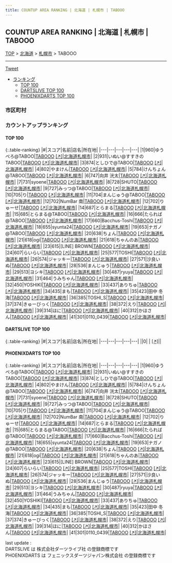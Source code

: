 ```yaml
---
title: COUNTUP AREA RANKING | 北海道 | 札幌市 | TABOOO
---
```

## COUNTUP AREA RANKING | 北海道 | 札幌市 | TABOOO

[TOP](/darts/rank/) > [北海道](/darts/rank/北海道/) > [札幌市](/darts/rank/北海道/札幌市/) > TABOOO

___

<a href="https://twitter.com/share?ref_src=twsrc%5Etfw" data-text="COUNTUP AREA RANKING | 北海道札幌市TABOOO" class="twitter-share-button" data-hashtags="DARTSLIVE,PHOENIXDARTS,darts,ダーツ" data-show-count="false">Tweet</a>

* [ランキング](#カウントアップランキング)
    * [TOP 100](#top-100)
    * [DARTSLIVE TOP 100](#dartslive-top-100)
    * [PHOENIXDARTS TOP 100](#phoenixdarts-top-100)

### 市区町村

<ul>

</ul>

### カウントアップランキング

#### TOP 100



{:.table-ranking}
|#|スコア|名前|店名|所在地|
|---|---|---|---|---|
|1|960|<span class="rank-name-pd">ゆうぺろ@TABOO</span>|<a href="/darts/rank/shops/84606.html">TABOOO</a> <a href="https://vs.phoenixdarts.com/jp/shop/shopDetailInfo/s_84606?s_seq=84606">[↗]</a>|<a href="/darts/rank/北海道/札幌市">北海道札幌市</a>|
|2|931|<span class="rank-name-pd">いぬい@すすきのTABOO</span>|<a href="/darts/rank/shops/84606.html">TABOOO</a> <a href="https://vs.phoenixdarts.com/jp/shop/shopDetailInfo/s_84606?s_seq=84606">[↗]</a>|<a href="/darts/rank/北海道/札幌市">北海道札幌市</a>|
|3|874|<span class="rank-name-pd">としひで@TABOO</span>|<a href="/darts/rank/shops/84606.html">TABOOO</a> <a href="https://vs.phoenixdarts.com/jp/shop/shopDetailInfo/s_84606?s_seq=84606">[↗]</a>|<a href="/darts/rank/北海道/札幌市">北海道札幌市</a>|
|4|802|<span class="rank-name-pd">やまけん</span>|<a href="/darts/rank/shops/84606.html">TABOOO</a> <a href="https://vs.phoenixdarts.com/jp/shop/shopDetailInfo/s_84606?s_seq=84606">[↗]</a>|<a href="/darts/rank/北海道/札幌市">北海道札幌市</a>|
|5|784|<span class="rank-name-pd">けんちょん@TABOO</span>|<a href="/darts/rank/shops/84606.html">TABOOO</a> <a href="https://vs.phoenixdarts.com/jp/shop/shopDetailInfo/s_84606?s_seq=84606">[↗]</a>|<a href="/darts/rank/北海道/札幌市">北海道札幌市</a>|
|6|747|<span class="rank-name-pd"><span class="pro-icon-pd"></span>向井 洸太</span>|<a href="/darts/rank/shops/84606.html">TABOOO</a> <a href="https://vs.phoenixdarts.com/jp/shop/shopDetailInfo/s_84606?s_seq=84606">[↗]</a>|<a href="/darts/rank/北海道/札幌市">北海道札幌市</a>|
|7|731|<span class="rank-name-pd">syoene</span>|<a href="/darts/rank/shops/84606.html">TABOOO</a> <a href="https://vs.phoenixdarts.com/jp/shop/shopDetailInfo/s_84606?s_seq=84606">[↗]</a>|<a href="/darts/rank/北海道/札幌市">北海道札幌市</a>|
|8|728|<span class="rank-name-pd">SHUTO</span>|<a href="/darts/rank/shops/84606.html">TABOOO</a> <a href="https://vs.phoenixdarts.com/jp/shop/shopDetailInfo/s_84606?s_seq=84606">[↗]</a>|<a href="/darts/rank/北海道/札幌市">北海道札幌市</a>|
|9|727|<span class="rank-name-pd">みっつ@TABOO</span>|<a href="/darts/rank/shops/84606.html">TABOOO</a> <a href="https://vs.phoenixdarts.com/jp/shop/shopDetailInfo/s_84606?s_seq=84606">[↗]</a>|<a href="/darts/rank/北海道/札幌市">北海道札幌市</a>|
|10|705|<span class="rank-name-pd">り</span>|<a href="/darts/rank/shops/84606.html">TABOOO</a> <a href="https://vs.phoenixdarts.com/jp/shop/shopDetailInfo/s_84606?s_seq=84606">[↗]</a>|<a href="/darts/rank/北海道/札幌市">北海道札幌市</a>|
|11|704|<span class="rank-name-pd">まんじゅう@TABOO</span>|<a href="/darts/rank/shops/84606.html">TABOOO</a> <a href="https://vs.phoenixdarts.com/jp/shop/shopDetailInfo/s_84606?s_seq=84606">[↗]</a>|<a href="/darts/rank/北海道/札幌市">北海道札幌市</a>|
|12|702|<span class="rank-name-pd">NumBar 南</span>|<a href="/darts/rank/shops/84606.html">TABOOO</a> <a href="https://vs.phoenixdarts.com/jp/shop/shopDetailInfo/s_84606?s_seq=84606">[↗]</a>|<a href="/darts/rank/北海道/札幌市">北海道札幌市</a>|
|12|702|<span class="rank-name-pd">りゅーせ</span>|<a href="/darts/rank/shops/84606.html">TABOOO</a> <a href="https://vs.phoenixdarts.com/jp/shop/shopDetailInfo/s_84606?s_seq=84606">[↗]</a>|<a href="/darts/rank/北海道/札幌市">北海道札幌市</a>|
|14|687|<span class="rank-name-pd">とらまる</span>|<a href="/darts/rank/shops/84606.html">TABOOO</a> <a href="https://vs.phoenixdarts.com/jp/shop/shopDetailInfo/s_84606?s_seq=84606">[↗]</a>|<a href="/darts/rank/北海道/札幌市">北海道札幌市</a>|
|15|685|<span class="rank-name-pd">とらまる@TABOO</span>|<a href="/darts/rank/shops/84606.html">TABOOO</a> <a href="https://vs.phoenixdarts.com/jp/shop/shopDetailInfo/s_84606?s_seq=84606">[↗]</a>|<a href="/darts/rank/北海道/札幌市">北海道札幌市</a>|
|16|666|<span class="rank-name-pd">たられば@TABOO</span>|<a href="/darts/rank/shops/84606.html">TABOOO</a> <a href="https://vs.phoenixdarts.com/jp/shop/shopDetailInfo/s_84606?s_seq=84606">[↗]</a>|<a href="/darts/rank/北海道/札幌市">北海道札幌市</a>|
|17|660|<span class="rank-name-pd">Bacchus-Toshi</span>|<a href="/darts/rank/shops/84606.html">TABOOO</a> <a href="https://vs.phoenixdarts.com/jp/shop/shopDetailInfo/s_84606?s_seq=84606">[↗]</a>|<a href="/darts/rank/北海道/札幌市">北海道札幌市</a>|
|18|655|<span class="rank-name-pd">syunta24</span>|<a href="/darts/rank/shops/84606.html">TABOOO</a> <a href="https://vs.phoenixdarts.com/jp/shop/shopDetailInfo/s_84606?s_seq=84606">[↗]</a>|<a href="/darts/rank/北海道/札幌市">北海道札幌市</a>|
|19|653|<span class="rank-name-pd">ナガノ@TABOO</span>|<a href="/darts/rank/shops/84606.html">TABOOO</a> <a href="https://vs.phoenixdarts.com/jp/shop/shopDetailInfo/s_84606?s_seq=84606">[↗]</a>|<a href="/darts/rank/北海道/札幌市">北海道札幌市</a>|
|20|638|<span class="rank-name-pd">ちょん</span>|<a href="/darts/rank/shops/84606.html">TABOOO</a> <a href="https://vs.phoenixdarts.com/jp/shop/shopDetailInfo/s_84606?s_seq=84606">[↗]</a>|<a href="/darts/rank/北海道/札幌市">北海道札幌市</a>|
|21|618|<span class="rank-name-pd">ogi</span>|<a href="/darts/rank/shops/84606.html">TABOOO</a> <a href="https://vs.phoenixdarts.com/jp/shop/shopDetailInfo/s_84606?s_seq=84606">[↗]</a>|<a href="/darts/rank/北海道/札幌市">北海道札幌市</a>|
|21|618|<span class="rank-name-pd">ちゃんのあ</span>|<a href="/darts/rank/shops/84606.html">TABOOO</a> <a href="https://vs.phoenixdarts.com/jp/shop/shopDetailInfo/s_84606?s_seq=84606">[↗]</a>|<a href="/darts/rank/北海道/札幌市">北海道札幌市</a>|
|23|615|<span class="rank-name-pd">[LINE] BROWN</span>|<a href="/darts/rank/shops/84606.html">TABOOO</a> <a href="https://vs.phoenixdarts.com/jp/shop/shopDetailInfo/s_84606?s_seq=84606">[↗]</a>|<a href="/darts/rank/北海道/札幌市">北海道札幌市</a>|
|24|607|<span class="rank-name-pd">らいらい</span>|<a href="/darts/rank/shops/84606.html">TABOOO</a> <a href="https://vs.phoenixdarts.com/jp/shop/shopDetailInfo/s_84606?s_seq=84606">[↗]</a>|<a href="/darts/rank/北海道/札幌市">北海道札幌市</a>|
|25|577|<span class="rank-name-pd">TOSHI</span>|<a href="/darts/rank/shops/84606.html">TABOOO</a> <a href="https://vs.phoenixdarts.com/jp/shop/shopDetailInfo/s_84606?s_seq=84606">[↗]</a>|<a href="/darts/rank/北海道/札幌市">北海道札幌市</a>|
|26|574|<span class="rank-name-pd">ジャッキー</span>|<a href="/darts/rank/shops/84606.html">TABOOO</a> <a href="https://vs.phoenixdarts.com/jp/shop/shopDetailInfo/s_84606?s_seq=84606">[↗]</a>|<a href="/darts/rank/北海道/札幌市">北海道札幌市</a>|
|27|571|<span class="rank-name-pd">沙良いぬ</span>|<a href="/darts/rank/shops/84606.html">TABOOO</a> <a href="https://vs.phoenixdarts.com/jp/shop/shopDetailInfo/s_84606?s_seq=84606">[↗]</a>|<a href="/darts/rank/北海道/札幌市">北海道札幌市</a>|
|28|536|<span class="rank-name-pd">まんじゅう</span>|<a href="/darts/rank/shops/84606.html">TABOOO</a> <a href="https://vs.phoenixdarts.com/jp/shop/shopDetailInfo/s_84606?s_seq=84606">[↗]</a>|<a href="/darts/rank/北海道/札幌市">北海道札幌市</a>|
|29|513|<span class="rank-name-pd">ヨシキ</span>|<a href="/darts/rank/shops/84606.html">TABOOO</a> <a href="https://vs.phoenixdarts.com/jp/shop/shopDetailInfo/s_84606?s_seq=84606">[↗]</a>|<a href="/darts/rank/北海道/札幌市">北海道札幌市</a>|
|30|487|<span class="rank-name-pd">ryuya</span>|<a href="/darts/rank/shops/84606.html">TABOOO</a> <a href="https://vs.phoenixdarts.com/jp/shop/shopDetailInfo/s_84606?s_seq=84606">[↗]</a>|<a href="/darts/rank/北海道/札幌市">北海道札幌市</a>|
|31|464|<span class="rank-name-pd">うみちゃん</span>|<a href="/darts/rank/shops/84606.html">TABOOO</a> <a href="https://vs.phoenixdarts.com/jp/shop/shopDetailInfo/s_84606?s_seq=84606">[↗]</a>|<a href="/darts/rank/北海道/札幌市">北海道札幌市</a>|
|32|450|<span class="rank-name-pd">YOSHIKI</span>|<a href="/darts/rank/shops/84606.html">TABOOO</a> <a href="https://vs.phoenixdarts.com/jp/shop/shopDetailInfo/s_84606?s_seq=84606">[↗]</a>|<a href="/darts/rank/北海道/札幌市">北海道札幌市</a>|
|33|437|<span class="rank-name-pd">ありちゅ</span>|<a href="/darts/rank/shops/84606.html">TABOOO</a> <a href="https://vs.phoenixdarts.com/jp/shop/shopDetailInfo/s_84606?s_seq=84606">[↗]</a>|<a href="/darts/rank/北海道/札幌市">北海道札幌市</a>|
|34|435|<span class="rank-name-pd">まも</span>|<a href="/darts/rank/shops/84606.html">TABOOO</a> <a href="https://vs.phoenixdarts.com/jp/shop/shopDetailInfo/s_84606?s_seq=84606">[↗]</a>|<a href="/darts/rank/北海道/札幌市">北海道札幌市</a>|
|35|423|<span class="rank-name-pd"><span class="pro-icon-pd"></span>田中 冬海</span>|<a href="/darts/rank/shops/84606.html">TABOOO</a> <a href="https://vs.phoenixdarts.com/jp/shop/shopDetailInfo/s_84606?s_seq=84606">[↗]</a>|<a href="/darts/rank/北海道/札幌市">北海道札幌市</a>|
|36|385|<span class="rank-name-pd">TOSHI_S</span>|<a href="/darts/rank/shops/84606.html">TABOOO</a> <a href="https://vs.phoenixdarts.com/jp/shop/shopDetailInfo/s_84606?s_seq=84606">[↗]</a>|<a href="/darts/rank/北海道/札幌市">北海道札幌市</a>|
|37|374|<span class="rank-name-pd">きゅーびっく</span>|<a href="/darts/rank/shops/84606.html">TABOOO</a> <a href="https://vs.phoenixdarts.com/jp/shop/shopDetailInfo/s_84606?s_seq=84606">[↗]</a>|<a href="/darts/rank/北海道/札幌市">北海道札幌市</a>|
|38|372|<span class="rank-name-pd">えり</span>|<a href="/darts/rank/shops/84606.html">TABOOO</a> <a href="https://vs.phoenixdarts.com/jp/shop/shopDetailInfo/s_84606?s_seq=84606">[↗]</a>|<a href="/darts/rank/北海道/札幌市">北海道札幌市</a>|
|39|314|<span class="rank-name-pd">ほに</span>|<a href="/darts/rank/shops/84606.html">TABOOO</a> <a href="https://vs.phoenixdarts.com/jp/shop/shopDetailInfo/s_84606?s_seq=84606">[↗]</a>|<a href="/darts/rank/北海道/札幌市">北海道札幌市</a>|
|40|312|<span class="rank-name-pd">かほさん</span>|<a href="/darts/rank/shops/84606.html">TABOOO</a> <a href="https://vs.phoenixdarts.com/jp/shop/shopDetailInfo/s_84606?s_seq=84606">[↗]</a>|<a href="/darts/rank/北海道/札幌市">北海道札幌市</a>|
|41|301|<span class="rank-name-pd">0110_0439</span>|<a href="/darts/rank/shops/84606.html">TABOOO</a> <a href="https://vs.phoenixdarts.com/jp/shop/shopDetailInfo/s_84606?s_seq=84606">[↗]</a>|<a href="/darts/rank/北海道/札幌市">北海道札幌市</a>|


#### DARTSLIVE TOP 100



{:.table-ranking}
|#|スコア|名前|店名|所在地|
|---|---|---|---|---|
||0|<span class="rank-name-dl"> </span>|<a href="/darts/rank/shops/.html"></a> <a href="">[↗]</a>|<a href="/darts/rank//"></a>|


#### PHOENIXDARTS TOP 100



{:.table-ranking}
|#|スコア|名前|店名|所在地|
|---|---|---|---|---|
|1|960|<span class="rank-name-pd">ゆうぺろ@TABOO</span>|<a href="/darts/rank/shops/84606.html">TABOOO</a> <a href="https://vs.phoenixdarts.com/jp/shop/shopDetailInfo/s_84606?s_seq=84606">[↗]</a>|<a href="/darts/rank/北海道/札幌市">北海道札幌市</a>|
|2|931|<span class="rank-name-pd">いぬい@すすきのTABOO</span>|<a href="/darts/rank/shops/84606.html">TABOOO</a> <a href="https://vs.phoenixdarts.com/jp/shop/shopDetailInfo/s_84606?s_seq=84606">[↗]</a>|<a href="/darts/rank/北海道/札幌市">北海道札幌市</a>|
|3|874|<span class="rank-name-pd">としひで@TABOO</span>|<a href="/darts/rank/shops/84606.html">TABOOO</a> <a href="https://vs.phoenixdarts.com/jp/shop/shopDetailInfo/s_84606?s_seq=84606">[↗]</a>|<a href="/darts/rank/北海道/札幌市">北海道札幌市</a>|
|4|802|<span class="rank-name-pd">やまけん</span>|<a href="/darts/rank/shops/84606.html">TABOOO</a> <a href="https://vs.phoenixdarts.com/jp/shop/shopDetailInfo/s_84606?s_seq=84606">[↗]</a>|<a href="/darts/rank/北海道/札幌市">北海道札幌市</a>|
|5|784|<span class="rank-name-pd">けんちょん@TABOO</span>|<a href="/darts/rank/shops/84606.html">TABOOO</a> <a href="https://vs.phoenixdarts.com/jp/shop/shopDetailInfo/s_84606?s_seq=84606">[↗]</a>|<a href="/darts/rank/北海道/札幌市">北海道札幌市</a>|
|6|747|<span class="rank-name-pd"><span class="pro-icon-pd"></span>向井 洸太</span>|<a href="/darts/rank/shops/84606.html">TABOOO</a> <a href="https://vs.phoenixdarts.com/jp/shop/shopDetailInfo/s_84606?s_seq=84606">[↗]</a>|<a href="/darts/rank/北海道/札幌市">北海道札幌市</a>|
|7|731|<span class="rank-name-pd">syoene</span>|<a href="/darts/rank/shops/84606.html">TABOOO</a> <a href="https://vs.phoenixdarts.com/jp/shop/shopDetailInfo/s_84606?s_seq=84606">[↗]</a>|<a href="/darts/rank/北海道/札幌市">北海道札幌市</a>|
|8|728|<span class="rank-name-pd">SHUTO</span>|<a href="/darts/rank/shops/84606.html">TABOOO</a> <a href="https://vs.phoenixdarts.com/jp/shop/shopDetailInfo/s_84606?s_seq=84606">[↗]</a>|<a href="/darts/rank/北海道/札幌市">北海道札幌市</a>|
|9|727|<span class="rank-name-pd">みっつ@TABOO</span>|<a href="/darts/rank/shops/84606.html">TABOOO</a> <a href="https://vs.phoenixdarts.com/jp/shop/shopDetailInfo/s_84606?s_seq=84606">[↗]</a>|<a href="/darts/rank/北海道/札幌市">北海道札幌市</a>|
|10|705|<span class="rank-name-pd">り</span>|<a href="/darts/rank/shops/84606.html">TABOOO</a> <a href="https://vs.phoenixdarts.com/jp/shop/shopDetailInfo/s_84606?s_seq=84606">[↗]</a>|<a href="/darts/rank/北海道/札幌市">北海道札幌市</a>|
|11|704|<span class="rank-name-pd">まんじゅう@TABOO</span>|<a href="/darts/rank/shops/84606.html">TABOOO</a> <a href="https://vs.phoenixdarts.com/jp/shop/shopDetailInfo/s_84606?s_seq=84606">[↗]</a>|<a href="/darts/rank/北海道/札幌市">北海道札幌市</a>|
|12|702|<span class="rank-name-pd">NumBar 南</span>|<a href="/darts/rank/shops/84606.html">TABOOO</a> <a href="https://vs.phoenixdarts.com/jp/shop/shopDetailInfo/s_84606?s_seq=84606">[↗]</a>|<a href="/darts/rank/北海道/札幌市">北海道札幌市</a>|
|12|702|<span class="rank-name-pd">りゅーせ</span>|<a href="/darts/rank/shops/84606.html">TABOOO</a> <a href="https://vs.phoenixdarts.com/jp/shop/shopDetailInfo/s_84606?s_seq=84606">[↗]</a>|<a href="/darts/rank/北海道/札幌市">北海道札幌市</a>|
|14|687|<span class="rank-name-pd">とらまる</span>|<a href="/darts/rank/shops/84606.html">TABOOO</a> <a href="https://vs.phoenixdarts.com/jp/shop/shopDetailInfo/s_84606?s_seq=84606">[↗]</a>|<a href="/darts/rank/北海道/札幌市">北海道札幌市</a>|
|15|685|<span class="rank-name-pd">とらまる@TABOO</span>|<a href="/darts/rank/shops/84606.html">TABOOO</a> <a href="https://vs.phoenixdarts.com/jp/shop/shopDetailInfo/s_84606?s_seq=84606">[↗]</a>|<a href="/darts/rank/北海道/札幌市">北海道札幌市</a>|
|16|666|<span class="rank-name-pd">たられば@TABOO</span>|<a href="/darts/rank/shops/84606.html">TABOOO</a> <a href="https://vs.phoenixdarts.com/jp/shop/shopDetailInfo/s_84606?s_seq=84606">[↗]</a>|<a href="/darts/rank/北海道/札幌市">北海道札幌市</a>|
|17|660|<span class="rank-name-pd">Bacchus-Toshi</span>|<a href="/darts/rank/shops/84606.html">TABOOO</a> <a href="https://vs.phoenixdarts.com/jp/shop/shopDetailInfo/s_84606?s_seq=84606">[↗]</a>|<a href="/darts/rank/北海道/札幌市">北海道札幌市</a>|
|18|655|<span class="rank-name-pd">syunta24</span>|<a href="/darts/rank/shops/84606.html">TABOOO</a> <a href="https://vs.phoenixdarts.com/jp/shop/shopDetailInfo/s_84606?s_seq=84606">[↗]</a>|<a href="/darts/rank/北海道/札幌市">北海道札幌市</a>|
|19|653|<span class="rank-name-pd">ナガノ@TABOO</span>|<a href="/darts/rank/shops/84606.html">TABOOO</a> <a href="https://vs.phoenixdarts.com/jp/shop/shopDetailInfo/s_84606?s_seq=84606">[↗]</a>|<a href="/darts/rank/北海道/札幌市">北海道札幌市</a>|
|20|638|<span class="rank-name-pd">ちょん</span>|<a href="/darts/rank/shops/84606.html">TABOOO</a> <a href="https://vs.phoenixdarts.com/jp/shop/shopDetailInfo/s_84606?s_seq=84606">[↗]</a>|<a href="/darts/rank/北海道/札幌市">北海道札幌市</a>|
|21|618|<span class="rank-name-pd">ogi</span>|<a href="/darts/rank/shops/84606.html">TABOOO</a> <a href="https://vs.phoenixdarts.com/jp/shop/shopDetailInfo/s_84606?s_seq=84606">[↗]</a>|<a href="/darts/rank/北海道/札幌市">北海道札幌市</a>|
|21|618|<span class="rank-name-pd">ちゃんのあ</span>|<a href="/darts/rank/shops/84606.html">TABOOO</a> <a href="https://vs.phoenixdarts.com/jp/shop/shopDetailInfo/s_84606?s_seq=84606">[↗]</a>|<a href="/darts/rank/北海道/札幌市">北海道札幌市</a>|
|23|615|<span class="rank-name-pd">[LINE] BROWN</span>|<a href="/darts/rank/shops/84606.html">TABOOO</a> <a href="https://vs.phoenixdarts.com/jp/shop/shopDetailInfo/s_84606?s_seq=84606">[↗]</a>|<a href="/darts/rank/北海道/札幌市">北海道札幌市</a>|
|24|607|<span class="rank-name-pd">らいらい</span>|<a href="/darts/rank/shops/84606.html">TABOOO</a> <a href="https://vs.phoenixdarts.com/jp/shop/shopDetailInfo/s_84606?s_seq=84606">[↗]</a>|<a href="/darts/rank/北海道/札幌市">北海道札幌市</a>|
|25|577|<span class="rank-name-pd">TOSHI</span>|<a href="/darts/rank/shops/84606.html">TABOOO</a> <a href="https://vs.phoenixdarts.com/jp/shop/shopDetailInfo/s_84606?s_seq=84606">[↗]</a>|<a href="/darts/rank/北海道/札幌市">北海道札幌市</a>|
|26|574|<span class="rank-name-pd">ジャッキー</span>|<a href="/darts/rank/shops/84606.html">TABOOO</a> <a href="https://vs.phoenixdarts.com/jp/shop/shopDetailInfo/s_84606?s_seq=84606">[↗]</a>|<a href="/darts/rank/北海道/札幌市">北海道札幌市</a>|
|27|571|<span class="rank-name-pd">沙良いぬ</span>|<a href="/darts/rank/shops/84606.html">TABOOO</a> <a href="https://vs.phoenixdarts.com/jp/shop/shopDetailInfo/s_84606?s_seq=84606">[↗]</a>|<a href="/darts/rank/北海道/札幌市">北海道札幌市</a>|
|28|536|<span class="rank-name-pd">まんじゅう</span>|<a href="/darts/rank/shops/84606.html">TABOOO</a> <a href="https://vs.phoenixdarts.com/jp/shop/shopDetailInfo/s_84606?s_seq=84606">[↗]</a>|<a href="/darts/rank/北海道/札幌市">北海道札幌市</a>|
|29|513|<span class="rank-name-pd">ヨシキ</span>|<a href="/darts/rank/shops/84606.html">TABOOO</a> <a href="https://vs.phoenixdarts.com/jp/shop/shopDetailInfo/s_84606?s_seq=84606">[↗]</a>|<a href="/darts/rank/北海道/札幌市">北海道札幌市</a>|
|30|487|<span class="rank-name-pd">ryuya</span>|<a href="/darts/rank/shops/84606.html">TABOOO</a> <a href="https://vs.phoenixdarts.com/jp/shop/shopDetailInfo/s_84606?s_seq=84606">[↗]</a>|<a href="/darts/rank/北海道/札幌市">北海道札幌市</a>|
|31|464|<span class="rank-name-pd">うみちゃん</span>|<a href="/darts/rank/shops/84606.html">TABOOO</a> <a href="https://vs.phoenixdarts.com/jp/shop/shopDetailInfo/s_84606?s_seq=84606">[↗]</a>|<a href="/darts/rank/北海道/札幌市">北海道札幌市</a>|
|32|450|<span class="rank-name-pd">YOSHIKI</span>|<a href="/darts/rank/shops/84606.html">TABOOO</a> <a href="https://vs.phoenixdarts.com/jp/shop/shopDetailInfo/s_84606?s_seq=84606">[↗]</a>|<a href="/darts/rank/北海道/札幌市">北海道札幌市</a>|
|33|437|<span class="rank-name-pd">ありちゅ</span>|<a href="/darts/rank/shops/84606.html">TABOOO</a> <a href="https://vs.phoenixdarts.com/jp/shop/shopDetailInfo/s_84606?s_seq=84606">[↗]</a>|<a href="/darts/rank/北海道/札幌市">北海道札幌市</a>|
|34|435|<span class="rank-name-pd">まも</span>|<a href="/darts/rank/shops/84606.html">TABOOO</a> <a href="https://vs.phoenixdarts.com/jp/shop/shopDetailInfo/s_84606?s_seq=84606">[↗]</a>|<a href="/darts/rank/北海道/札幌市">北海道札幌市</a>|
|35|423|<span class="rank-name-pd"><span class="pro-icon-pd"></span>田中 冬海</span>|<a href="/darts/rank/shops/84606.html">TABOOO</a> <a href="https://vs.phoenixdarts.com/jp/shop/shopDetailInfo/s_84606?s_seq=84606">[↗]</a>|<a href="/darts/rank/北海道/札幌市">北海道札幌市</a>|
|36|385|<span class="rank-name-pd">TOSHI_S</span>|<a href="/darts/rank/shops/84606.html">TABOOO</a> <a href="https://vs.phoenixdarts.com/jp/shop/shopDetailInfo/s_84606?s_seq=84606">[↗]</a>|<a href="/darts/rank/北海道/札幌市">北海道札幌市</a>|
|37|374|<span class="rank-name-pd">きゅーびっく</span>|<a href="/darts/rank/shops/84606.html">TABOOO</a> <a href="https://vs.phoenixdarts.com/jp/shop/shopDetailInfo/s_84606?s_seq=84606">[↗]</a>|<a href="/darts/rank/北海道/札幌市">北海道札幌市</a>|
|38|372|<span class="rank-name-pd">えり</span>|<a href="/darts/rank/shops/84606.html">TABOOO</a> <a href="https://vs.phoenixdarts.com/jp/shop/shopDetailInfo/s_84606?s_seq=84606">[↗]</a>|<a href="/darts/rank/北海道/札幌市">北海道札幌市</a>|
|39|314|<span class="rank-name-pd">ほに</span>|<a href="/darts/rank/shops/84606.html">TABOOO</a> <a href="https://vs.phoenixdarts.com/jp/shop/shopDetailInfo/s_84606?s_seq=84606">[↗]</a>|<a href="/darts/rank/北海道/札幌市">北海道札幌市</a>|
|40|312|<span class="rank-name-pd">かほさん</span>|<a href="/darts/rank/shops/84606.html">TABOOO</a> <a href="https://vs.phoenixdarts.com/jp/shop/shopDetailInfo/s_84606?s_seq=84606">[↗]</a>|<a href="/darts/rank/北海道/札幌市">北海道札幌市</a>|
|41|301|<span class="rank-name-pd">0110_0439</span>|<a href="/darts/rank/shops/84606.html">TABOOO</a> <a href="https://vs.phoenixdarts.com/jp/shop/shopDetailInfo/s_84606?s_seq=84606">[↗]</a>|<a href="/darts/rank/北海道/札幌市">北海道札幌市</a>|


<div class="footer border-top border-gray-light mt-5 pt-3 text-right text-gray">
    last update : <span style="font-weight: italic" id="foot_last_modified"></span><br />
    DARTSLIVE は 株式会社ダーツライブ社 の登録商標です<br />
    PHOENIXDARTS は フェニックスダーツジャパン株式会社 の登録商標です<br />
</div>

<script src="https://cdnjs.cloudflare.com/ajax/libs/jquery.tablesorter/2.31.3/js/jquery.tablesorter.min.js" integrity="sha512-qzgd5cYSZcosqpzpn7zF2ZId8f/8CHmFKZ8j7mU4OUXTNRd5g+ZHBPsgKEwoqxCtdQvExE5LprwwPAgoicguNg==" crossorigin="anonymous" referrerpolicy="no-referrer"></script>
<link rel="stylesheet" href="https://cdnjs.cloudflare.com/ajax/libs/jquery.tablesorter/2.31.3/css/theme.default.min.css" integrity="sha512-wghhOJkjQX0Lh3NSWvNKeZ0ZpNn+SPVXX1Qyc9OCaogADktxrBiBdKGDoqVUOyhStvMBmJQ8ZdMHiR3wuEq8+w==" crossorigin="anonymous" referrerpolicy="no-referrer" />
<script>
$(function() {
    $(".table-ranking").tablesorter({sortList:[[0, 0]]});
    $("#foot_last_modified").text(formatDate(new Date(document.lastModified), 'yyyy-MM-dd HH:mm:ss'));
});
</script>

<script async src="https://platform.twitter.com/widgets.js" charset="utf-8"></script>